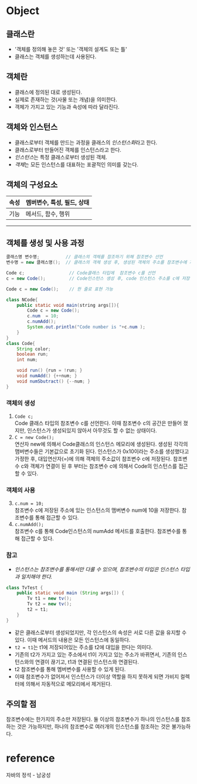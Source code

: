 # Object
## 클래스란
- '객체를 정의해 놓은 것' 또는 '객체의 설계도 또는 틀' 
- 클래스는 객체를 생성하는데 사용된다.
## 객체란
- 클래스에 정의된 대로 생성된다.
- 실제로 존재하는 것(사물 또는 개념)을 의미한다.
- 객체가 가지고 있는 기능과 속성에 따라 달라진다.
## 객체와 인스턴스
- 클래스로부터 객체를 만드는 과정을 클래스의 *인스턴스화*라고 한다.
- 클래스로부터 만들어진 객체를 인스턴스라고 한다.
- *인스턴스*는 특정 클래스로부터 생성된 객체.
- *객체*는 모든 인스턴스를 대표하는 포괄적인 의미를 갖는다.
  
## 객체의 구성요소
속성|멤버변수, 특성, 필드, 상태
--|--
기능|메서드, 함수, 행위
___
## 객체를 생성 및 사용 과정
```java
클래스명 변수명;          // 클래스의 객체를 참조하기 위해 참조변수 선언
변수명 = new 클래스명();  // 클래스의 객체 생성 후, 생성된 객체의 주소를 참조변수에 저장
```
```java
Code c;                 // Code클래스 타입에  참조변수 c를 선언
c = new Code();         // Code인스턴스 생성 후, code 인스턴스 주소를 c에 저장
```
```java
Code c = new Code();    // 한 줄로 표현 가능
```
```java
class NCode{
    public static void main(string args[]){
        Code c = new Code();
        c.num  = 10;
        c.numAdd(); 
        System.out.println("Code number is "+c.num );
    }
}
class Code{
    String color;
    boolean run;
    int num;

    void run() {run = !run; }
    void numAdd() {++num; }
    void numSbutract() {--num; }
}
```
### **객체의 생성**
1. `Code c;`<br> 
Code 클래스 타입의 참조변수 c를 선언한다. 이때 참조변수 c의 공간은 만들어 졌지만, 인스턴스가 생성되있지 않아서 아무것도 할 수 없는 상태이다.<br>
2. `C = new Code();`<br>
연산자 new에 의해서 Code클래스의 인스턴스 메모리에 생성된다. 생성된 각각의 맴버변수들은 기본값으로 초기화 된다. 인스턴스가 0x10이라는 주소를 생성했다고 가정한 후, 대입연산자(=)에 의해 객체의 주소값이 참조변수 c에 저장된다. 참조변수 c와 객체가 연결이 된 후 부터는 참조변수 c에 의해서 Code의 인스턴스를 접근할 수 있다.
### **객체의 사용**
3. `c.num = 10;`<br>
참조변수 c에 저장된 주소에 있는 인스턴스의 맴버변수 num에 10을 저장한다. 참조변수를 통해 접근할 수 있다.
4. `c.numAdd();`<br>
참조변수 c를 통해 Code인스턴스의 numAdd 메서드를 호출한다. 참조변수를 통해 접근할 수 있다.

### 참고
- *인스턴스는 참조변수를 통해서만 다룰 수 있으며, 참조변수의 타입은 인스턴스 타입과 일치해야 한다.*

```java
class TvTest {
    public static void main (String args[]) {
        Tv t1 = new tv();
        Tv t2 = new tv();
        t2 = t1;
    }
}
```
- 같은 클래스로부터 생성되었지만, 각 인스턴스의 속성은 서로 다른 값을 유지할 수 있다. 이때 메서드의 내용은 모든 인스턴스에 동일하다.
- `t2 = t1`는 t1에 저장되어있는 주소를 t2에 대입을 한다는 의미다.
- 기존의 t2가 가지고 있는 주소에서 t1이 가지고 있는 주소가 바뀌면서, 기존의 인스턴스와의 연결이 끊기고, t1과 연결된 인스턴스와 연결된다.
- t2 참조변수를 통해 멤버변수를 사용할 수 있게 된다.
- 이때 참조변수가 없어져서 인스턴스가 더이상 역할을 하지 못하게 되면 가비지 컬렉터에 의해서 자동적으로 메모리에서 제거된다.
   
## 주의할 점
참조변수에는 한가지의 주소만 저장된다. 둘 이상의 참조변수가 하나의 인스턴스를 참조하는 것은 가능하지만, 하나의 참조변수로 여러개의 인스턴스를 참조하는 것은 불가능하다.

# reference
자바의 정석 - 남궁성



